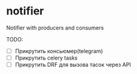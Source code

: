 # notifier
Notifier with producers and consumers


TODO:
- [ ] Прикрутить консьюмер(telegram)
- [ ] Прикрутить celery tasks
- [ ] Прикрутить DRF для вызова тасок через API